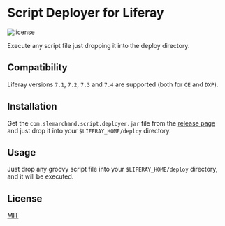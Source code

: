 # Script Deployer for Liferay

![license](https://img.shields.io/github/license/slemarchand/lfr-script-deployer?style=flat-square)

Execute any script file just dropping it into the deploy directory.

## Compatibility

Liferay versions `7.1`, `7.2`, `7.3` and `7.4` are supported (both for `CE` and `DXP`).

## Installation

Get the `com.slemarchand.script.deployer.jar` file from the [release page](https://github.com/slemarchand/lfr-script-deployer/releases) and just drop it into your `$LIFERAY_HOME/deploy` directory.

## Usage

Just drop any groovy script file into your `$LIFERAY_HOME/deploy` directory, and it will be executed.

## License

[MIT](LICENSE)